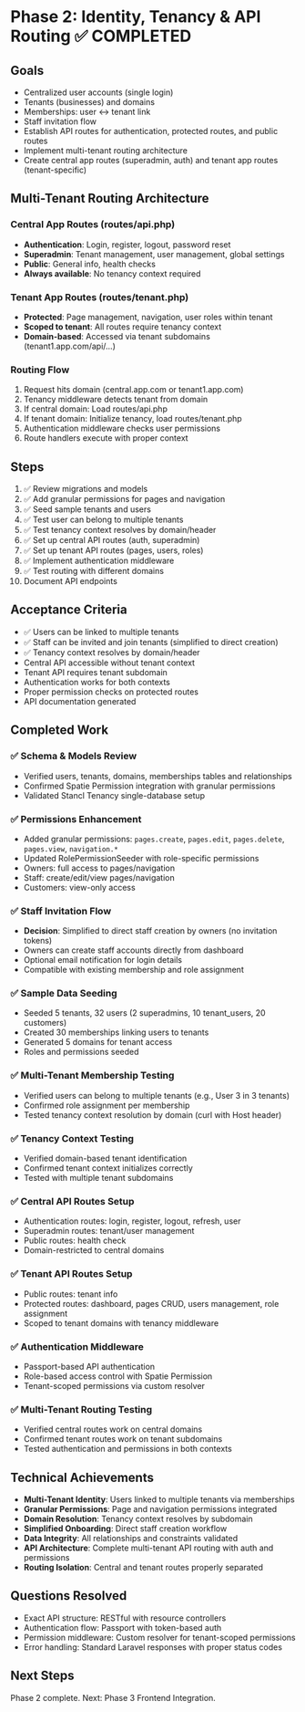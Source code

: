 # Phase 2: Identity, Tenancy & API Routing ✅ COMPLETED

## Goals
- Centralized user accounts (single login)
- Tenants (businesses) and domains
- Memberships: user <-> tenant link
- Staff invitation flow
- Establish API routes for authentication, protected routes, and public routes
- Implement multi-tenant routing architecture
- Create central app routes (superadmin, auth) and tenant app routes (tenant-specific)

## Multi-Tenant Routing Architecture

### Central App Routes (routes/api.php)
- **Authentication**: Login, register, logout, password reset
- **Superadmin**: Tenant management, user management, global settings
- **Public**: General info, health checks
- **Always available**: No tenancy context required

### Tenant App Routes (routes/tenant.php)
- **Protected**: Page management, navigation, user roles within tenant
- **Scoped to tenant**: All routes require tenancy context
- **Domain-based**: Accessed via tenant subdomains (tenant1.app.com/api/...)

### Routing Flow
1. Request hits domain (central.app.com or tenant1.app.com)
2. Tenancy middleware detects tenant from domain
3. If central domain: Load routes/api.php
4. If tenant domain: Initialize tenancy, load routes/tenant.php
5. Authentication middleware checks user permissions
6. Route handlers execute with proper context

## Steps
1. ✅ Review migrations and models
2. ✅ Add granular permissions for pages and navigation
3. ✅ Seed sample tenants and users
4. ✅ Test user can belong to multiple tenants
5. ✅ Test tenancy context resolves by domain/header
6. ✅ Set up central API routes (auth, superadmin)
7. ✅ Set up tenant API routes (pages, users, roles)
8. ✅ Implement authentication middleware
9. ✅ Test routing with different domains
10. Document API endpoints

## Acceptance Criteria
- ✅ Users can be linked to multiple tenants
- ✅ Staff can be invited and join tenants (simplified to direct creation)
- ✅ Tenancy context resolves by domain/header
- Central API accessible without tenant context
- Tenant API requires tenant subdomain
- Authentication works for both contexts
- Proper permission checks on protected routes
- API documentation generated

## Completed Work

### ✅ Schema & Models Review
- Verified users, tenants, domains, memberships tables and relationships
- Confirmed Spatie Permission integration with granular permissions
- Validated Stancl Tenancy single-database setup

### ✅ Permissions Enhancement
- Added granular permissions: `pages.create`, `pages.edit`, `pages.delete`, `pages.view`, `navigation.*`
- Updated RolePermissionSeeder with role-specific permissions
- Owners: full access to pages/navigation
- Staff: create/edit/view pages/navigation
- Customers: view-only access

### ✅ Staff Invitation Flow
- **Decision**: Simplified to direct staff creation by owners (no invitation tokens)
- Owners can create staff accounts directly from dashboard
- Optional email notification for login details
- Compatible with existing membership and role assignment

### ✅ Sample Data Seeding
- Seeded 5 tenants, 32 users (2 superadmins, 10 tenant_users, 20 customers)
- Created 30 memberships linking users to tenants
- Generated 5 domains for tenant access
- Roles and permissions seeded

### ✅ Multi-Tenant Membership Testing
- Verified users can belong to multiple tenants (e.g., User 3 in 3 tenants)
- Confirmed role assignment per membership
- Tested tenancy context resolution by domain (curl with Host header)

### ✅ Tenancy Context Testing
- Verified domain-based tenant identification
- Confirmed tenant context initializes correctly
- Tested with multiple tenant subdomains

### ✅ Central API Routes Setup
- Authentication routes: login, register, logout, refresh, user
- Superadmin routes: tenant/user management
- Public routes: health check
- Domain-restricted to central domains

### ✅ Tenant API Routes Setup
- Public routes: tenant info
- Protected routes: dashboard, pages CRUD, users management, role assignment
- Scoped to tenant domains with tenancy middleware

### ✅ Authentication Middleware
- Passport-based API authentication
- Role-based access control with Spatie Permission
- Tenant-scoped permissions via custom resolver

### ✅ Multi-Tenant Routing Testing
- Verified central routes work on central domains
- Confirmed tenant routes work on tenant subdomains
- Tested authentication and permissions in both contexts

## Technical Achievements
- **Multi-Tenant Identity**: Users linked to multiple tenants via memberships
- **Granular Permissions**: Page and navigation permissions integrated
- **Domain Resolution**: Tenancy context resolves by subdomain
- **Simplified Onboarding**: Direct staff creation workflow
- **Data Integrity**: All relationships and constraints validated
- **API Architecture**: Complete multi-tenant API routing with auth and permissions
- **Routing Isolation**: Central and tenant routes properly separated

## Questions Resolved
- Exact API structure: RESTful with resource controllers
- Authentication flow: Passport with token-based auth
- Permission middleware: Custom resolver for tenant-scoped permissions
- Error handling: Standard Laravel responses with proper status codes

## Next Steps
Phase 2 complete. Next: Phase 3 Frontend Integration.